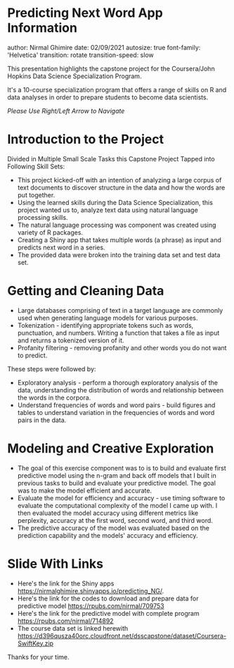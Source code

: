 Predicting Next Word App Information
========================================================
author: Nirmal Ghimire
date: 02/09/2021
autosize: true
font-family: 'Helvetica'
transition: rotate
transition-speed: slow

This presentation highlights the capstone project for the Coursera/John Hopkins Data Science Specialization Program.

It's a 10-course specialization program that offers a range of skills  on R and data analyses in order to prepare students to become data scientists. 

*Please Use Right/Left Arrow to Navigate*

Introduction to the Project
========================================================
Divided in Multiple Small Scale Tasks this Capstone Project Tapped into Following Skill Sets:
- This project kicked-off with an intention of analyzing a large corpus of text documents to discover structure in the data and how the words are put together. 
- Using the learned skills during the Data Science Specialization, this project wanted us to, analyze text data using natural language processing skills. 
- The natural language processing was component was created using variety of R packages. 
- Creating a Shiny app that takes multiple words (a phrase) as input and predicts next word in a series. 
- The provided data were broken into the training data set and test data set. 

Getting and Cleaning Data
========================================================
- Large databases comprising of text in a target language are commonly used when generating language models for various purposes.
- Tokenization - identifying appropriate tokens such as words, punctuation, and numbers. Writing a function that takes a file as input and returns a tokenized version of it.
- Profanity filtering - removing profanity and other words you do not want to predict.

These steps were followed by:

- Exploratory analysis - perform a thorough exploratory analysis of the data, understanding the distribution of words and relationship between the words in the corpora. 
- Understand frequencies of words and word pairs - build figures and tables to understand variation in the frequencies of words and word pairs in the data.

Modeling and Creative Exploration
========================================================
- The goal of this exercise component was to is to build and evaluate first predictive model using the n-gram and back off models that I built in previous tasks to build and evaluate your predictive model. The goal was to make the model efficient and accurate. 
- Evaluate the model for efficiency and accuracy - use timing software to evaluate the computational complexity of the model I came up with. I then evaluated the model accuracy using different metrics like perplexity, accuracy at the first word, second word, and third word. 
- The predictive accuracy of the model was evaluated based on the prediction capability and the models' accuracy and efficiency.

Slide With Links
========================================================

- Here's the link for the Shiny apps <https://nirmalghimire.shinyapps.io/predicting_NG/>.
- Here's the link for the codes to download and prepare data for predictive model
<https://rpubs.com/nirmal/709753>
- Here's the link for the predictive model with complete program
<https://rpubs.com/nirmal/714892>
- The course data set is linked herewith
<https://d396qusza40orc.cloudfront.net/dsscapstone/dataset/Coursera-SwiftKey.zip>

Thanks for your time. 
